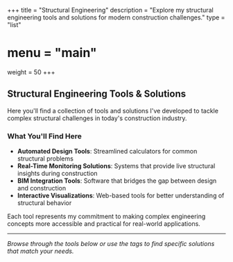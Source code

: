 +++
title = "Structural Engineering"
description = "Explore my structural engineering tools and solutions for modern construction challenges."
type = "list"
# menu = "main"
weight = 50
+++

## Structural Engineering Tools & Solutions

Here you'll find a collection of tools and solutions I've developed to tackle complex structural challenges in today's construction industry.

### What You'll Find Here

- **Automated Design Tools**: Streamlined calculators for common structural problems
- **Real-Time Monitoring Solutions**: Systems that provide live structural insights during construction
- **BIM Integration Tools**: Software that bridges the gap between design and construction
- **Interactive Visualizations**: Web-based tools for better understanding of structural behavior

Each tool represents my commitment to making complex engineering concepts more accessible and practical for real-world applications.

---

*Browse through the tools below or use the tags to find specific solutions that match your needs.* 